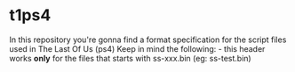 # t1ps4
In this repository you're gonna find a format specification for the script files used in The Last Of Us (ps4)
Keep in mind the following:
	- this header works **only** for the files that starts with ss-xxx.bin (eg: ss-test.bin)

